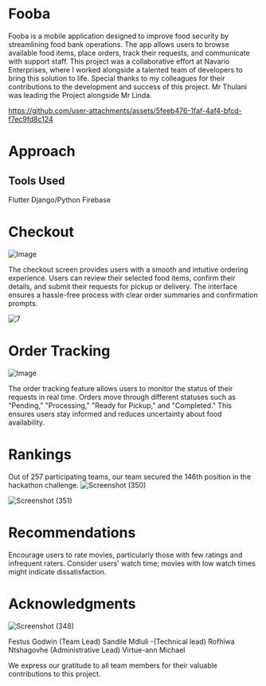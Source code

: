 # Fooba
Fooba is a mobile application designed to improve food security by streamlining food bank operations. The app allows users to browse available food items, place orders, track their requests, and communicate with support staff. This project was a collaborative effort at Navario Enterprises, where I worked alongside a talented team of developers to bring this solution to life. Special thanks to my colleagues for their contributions to the development and success of this project. Mr Thulani was leading the Project alongside Mr Linda. 

https://github.com/user-attachments/assets/5feeb476-1faf-4af4-bfcd-f7ec9fd8c124


# Approach

## Tools Used
Flutter
Django/Python
Firebase

# Checkout

![Image](https://github.com/user-attachments/assets/afd5b344-2998-46b3-81cc-e44d00602dcc)

The checkout screen provides users with a smooth and intuitive ordering experience. Users can review their selected food items, confirm their details, and submit their requests for pickup or delivery. The interface ensures a hassle-free process with clear order summaries and confirmation prompts.


![7](https://github.com/sandz26/Movie-Reccommender-Model/assets/71333214/06b91b87-917f-40d4-ba54-daaef1c4f92b)

# Order Tracking

![Image](https://github.com/user-attachments/assets/afc9fc5b-d0a8-40fd-bf92-9fe839e4d540)

The order tracking feature allows users to monitor the status of their requests in real time. Orders move through different statuses such as "Pending," "Processing," "Ready for Pickup," and "Completed." This ensures users stay informed and reduces uncertainty about food availability.

# Rankings
Out of 257 participating teams, our team secured the 146th position in the hackathon challenge.
![Screenshot (350)](https://github.com/sandz26/Movie-Reccommender-Model/assets/71333214/0de4549b-a41d-47ed-9246-a0db8264060b)

![Screenshot (351)](https://github.com/sandz26/Movie-Reccommender-Model/assets/71333214/9a8d8104-3b70-4b12-ae99-b61fa1a7e2cc)


# Recommendations
Encourage users to rate movies, particularly those with few ratings and infrequent raters.
Consider users' watch time; movies with low watch times might indicate dissatisfaction.

# Acknowledgments

![Screenshot (348)](https://github.com/sandz26/Movie-Reccommender-Model/assets/71333214/437cbfe8-d657-4260-8a2d-0d23f96fc2f0)

Festus Godwin (Team Lead)
Sandile Mdluli -(Technical lead)
Rofhiwa Ntshagovhe (Administrative Lead)
Virtue-ann Michael 

We express our gratitude to all team members for their valuable contributions to this project.
